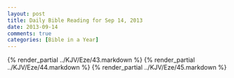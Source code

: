 ```yaml
---
layout: post
title: Daily Bible Reading for Sep 14, 2013
date: 2013-09-14
comments: true
categories: [Bible in a Year]
---
```

{% render_partial ../KJV/Eze/43.markdown %}
{% render_partial ../KJV/Eze/44.markdown %}
{% render_partial ../KJV/Eze/45.markdown %}
